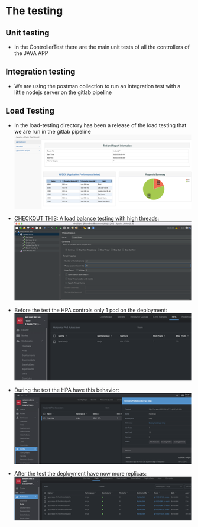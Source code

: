 # The testing

## Unit testing
- In the ControllerTest there are the main unit tests of all the controllers of the JAVA APP

## Integration testing
- We are using the postman collection to run an integration test with a little nodejs server on the gitlab pipeline

## Load Testing
- In the load-testing directory has been a release of the load testing that we are run in the gitlab pipeline
  ![Alt text](load-test.png "Load Testing")

- CHECKOUT THIS: A load balance testing with high threads:
  ![Alt text](configuration-J-Meter.png "High Load Testing")

- Before the test the HPA controls only 1 pod on the deployment:
  ![Alt text](before.png "High Load Testing")

- During the test the HPA have this behavior:
  ![Alt text](during.png "High Load Testing")

- After the test the deployment have now more replicas:
  ![Alt text](after.png "High Load Testing")


  
